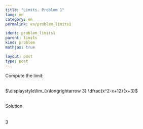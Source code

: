 ```yaml
---
title: "Limits. Problem 1"
lang: en
category: en
permalink: en/problem_limits1

ident: problem_limits1
parent: limits
kind: problem
mathjax: true

layout: post
type: post
---
```


<div>
Compute the limit: <br><br>

$\displaystyle\lim_{x\longrightarrow 3} \dfrac{x^2-x+12}{x+3}$<br><br>

<div class="bcblue boxdissap">
	Solution
</div><br><br>

<div class="dissap">
  3
</div>
